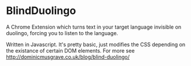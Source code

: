 BlindDuolingo
=============

A Chrome Extension which turns text in your target language invisible on duolingo, forcing you to listen to the language.

Written in Javascript. It's pretty basic, just modifies the CSS depending on the existance of certain DOM elements. 
For more see http://dominicmusgrave.co.uk/blog/blind-duolingo/
